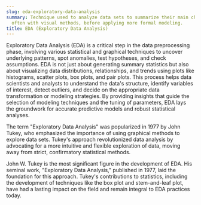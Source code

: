```yaml
---
slug: eda-exploratory-data-analysis
summary: Technique used to analyze data sets to summarize their main characteristics,
  often with visual methods, before applying more formal modeling.
title: EDA (Exploratory Data Analysis)
---
```


Exploratory Data Analysis (EDA) is a critical step in the data preprocessing phase, involving various statistical and graphical techniques to uncover underlying patterns, spot anomalies, test hypotheses, and check assumptions. EDA is not just about generating summary statistics but also about visualizing data distributions, relationships, and trends using plots like histograms, scatter plots, box plots, and pair plots. This process helps data scientists and analysts to understand the data's structure, identify variables of interest, detect outliers, and decide on the appropriate data transformation or modeling strategies. By providing insights that guide the selection of modeling techniques and the tuning of parameters, EDA lays the groundwork for accurate predictive models and robust statistical analyses.

The term "Exploratory Data Analysis" was popularized in 1977 by John Tukey, who emphasized the importance of using graphical methods to explore data sets. Tukey's approach revolutionized data analysis by advocating for a more intuitive and flexible exploration of data, moving away from strict, confirmatory statistical methods.

John W. Tukey is the most significant figure in the development of EDA. His seminal work, "Exploratory Data Analysis," published in 1977, laid the foundation for this approach. Tukey's contributions to statistics, including the development of techniques like the box plot and stem-and-leaf plot, have had a lasting impact on the field and remain integral to EDA practices today.
